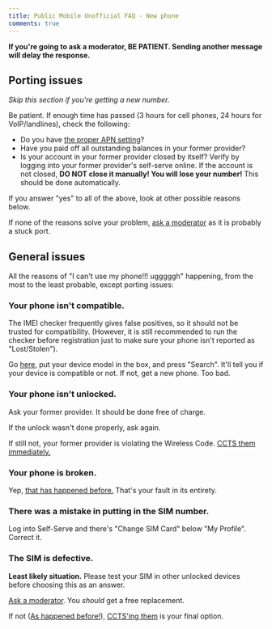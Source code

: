 ```yaml
---
title: Public Mobile Unofficial FAQ - New phone
comments: true
---
```


**If you're going to ask a moderator, BE PATIENT. Sending another message will delay the response.**


## Porting issues
*Skip this section if you're getting a new number.*

Be patient. If enough time has passed (3 hours for cell phones, 24 hours for VoIP/landlines), check the following:

* Do you have [the proper APN setting](https://apn-canada.gishan.net/en/apn/public-mobile)?
* Have you paid off all outstanding balances in your former provider?
* Is your account in your former provider closed by itself? Verify by logging into your former provider's self-serve online. If the account is not closed, **DO NOT close it manually! You will lose your number!** This should be done automatically.

If you answer "yes" to all of the above, look at other possible reasons below.

If none of the reasons solve your problem, [ask a moderator](https://productioncommunity.publicmobile.ca/t5/Knowledge-Base/The-Public-Mobile-Moderator-Team/ta-p/251759) as it is probably a stuck port.

## General issues
All the reasons of "I can't use my phone!!! ugggggh" happening, from the most to the least probable, except porting issues:

### Your phone isn't compatible.
The IMEI checker frequently gives false positives, so it should not be trusted for compatibility. (However, it is still recommended to run the checker before registration just to make sure your phone isn't reported as "Lost/Stolen").

Go [here](https://www.frequencycheck.com/carrier-compatibility/Lzarn/public-mobile-canada/devices), put your device model in the box, and press "Search". It'll tell you if your device is compatible or not. If not, get a new phone. Too bad.

### Your phone isn't unlocked.
Ask your former provider. It should be done free of charge.

If the unlock wasn't done properly, ask again.

If still not, your former provider is violating the Wireless Code. [CCTS them immediately.](https://www.ccts-cprst.ca/for-consumers/complaints/complaint-form/)

### Your phone is broken.
Yep, [that has happened before.](https://productioncommunity.publicmobile.ca/t5/Getting-Started/Inserted-new-activated-and-unlcoked-sim-but-service-signal-not/m-p/267727/highlight/true#M47290) That's your fault in its entirety.

### There was a mistake in putting in the SIM number.
Log into Self-Serve and there's "Change SIM Card" below "My Profile". Correct it.

### The SIM is defective.
**Least likely situation.** Please test your SIM in other unlocked devices before choosing this as an answer.

[Ask a moderator](https://productioncommunity.publicmobile.ca/t5/Knowledge-Base/The-Public-Mobile-Moderator-Team/ta-p/251759). You *should* get a free replacement.

If not ([As happened before!](https://productioncommunity.publicmobile.ca/t5/Getting-Started/Defective-sim-no-refund/m-p/244614)), [CCTS'ing them](https://www.ccts-cprst.ca/for-consumers/complaints/complaint-form/) is your final option.
